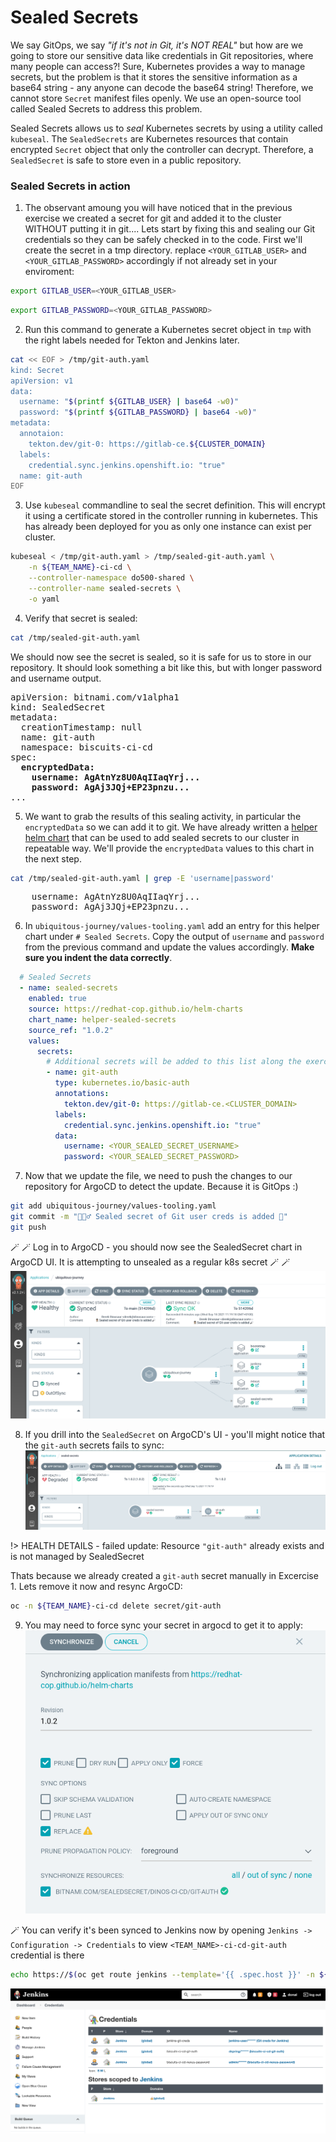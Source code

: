 # Sealed Secrets
We say GitOps, we say _"if it's not in Git, it's NOT REAL"_ but how are we going to store our sensitive data like credentials in Git repositories, where many people can access?! Sure, Kubernetes provides a way to manage secrets, but the problem is that it stores the sensitive information as a base64 string - any anyone can decode the base64 string! Therefore, we cannot store `Secret` manifest files openly. We use an open-source tool called Sealed Secrets to address this problem.

Sealed Secrets allows us to _seal_ Kubernetes secrets by using a utility called `kubeseal`. The `SealedSecrets` are Kubernetes resources that contain encrypted `Secret` object that only the controller can decrypt. Therefore, a `SealedSecret` is safe to store even in a public repository.
### Sealed Secrets in action

1. The observant amoung you will have noticed that in the previous exercise we created a secret for git and added it to the cluster WITHOUT putting it in git.... Lets start by fixing this and sealing our Git credentials so they can be safely checked in to the code. First we'll create the secret in a tmp directory. replace `<YOUR_GITLAB_USER>` and `<YOUR_GITLAB_PASSWORD>` accordingly if not already set in your enviroment:

```bash
export GITLAB_USER=<YOUR_GITLAB_USER>
```
```bash
export GITLAB_PASSWORD=<YOUR_GITLAB_PASSWORD>
```

2. Run this command to generate a Kubernetes secret object in `tmp` with the right labels needed for Tekton and Jenkins later.

```bash
cat << EOF > /tmp/git-auth.yaml
kind: Secret
apiVersion: v1
data:
  username: "$(printf ${GITLAB_USER} | base64 -w0)"
  password: "$(printf ${GITLAB_PASSWORD} | base64 -w0)"
metadata:
  annotaion:
    tekton.dev/git-0: https://gitlab-ce.${CLUSTER_DOMAIN}
  labels:
    credential.sync.jenkins.openshift.io: "true"
  name: git-auth
EOF
```

3. Use `kubeseal` commandline to seal the secret definition. This will encrypt it using a certificate stored in the controller running in kubernetes. This has already been deployed for you as only one instance can exist per cluster.

```bash
kubeseal < /tmp/git-auth.yaml > /tmp/sealed-git-auth.yaml \
    -n ${TEAM_NAME}-ci-cd \
    --controller-namespace do500-shared \
    --controller-name sealed-secrets \
    -o yaml
```

4. Verify that secret is sealed:

```bash
cat /tmp/sealed-git-auth.yaml 
```
We should now see the secret is sealed, so it is safe for us to store in our repository. It should look something a bit like this, but with longer password and username output.
<pre>
apiVersion: bitnami.com/v1alpha1
kind: SealedSecret
metadata:
  creationTimestamp: null
  name: git-auth
  namespace: biscuits-ci-cd
spec:
  <strong>encryptedData:
    username: AgAtnYz8U0AqIIaqYrj...
    password: AgAj3JQj+EP23pnzu...</strong>
...
</pre>

5. We want to grab the results of this sealing activity, in particular the `encryptedData` so we can add it to git. We have already written a [helper helm chart](https://github.com/redhat-cop/helm-charts/tree/master/charts/helper-sealed-secrets) that can be used to add sealed secrets to our cluster in repeatable way. We'll provide the `encryptedData` values to this chart in the next step.

```bash
cat /tmp/sealed-git-auth.yaml | grep -E 'username|password'
```
<pre>
    username: AgAtnYz8U0AqIIaqYrj...
    password: AgAj3JQj+EP23pnzu...
</pre>

6. In `ubiquitous-journey/values-tooling.yaml` add an entry for this helper chart under `# Sealed Secrets`. Copy the output of `username` and `password` from the previous command and update the values accordingly. **Make sure you indent the data correctly**.

```yaml
  # Sealed Secrets
  - name: sealed-secrets
    enabled: true
    source: https://redhat-cop.github.io/helm-charts
    chart_name: helper-sealed-secrets
    source_ref: "1.0.2"
    values:
      secrets:
        # Additional secrets will be added to this list along the exercises.
        - name: git-auth
          type: kubernetes.io/basic-auth
          annotations:
            tekton.dev/git-0: https://gitlab-ce.<CLUSTER_DOMAIN>
          labels:
            credential.sync.jenkins.openshift.io: "true"
          data:
            username: <YOUR_SEALED_SECRET_USERNAME>
            password: <YOUR_SEALED_SECRET_PASSWORD>
```

7. Now that we update the file, we need to push the changes to our repository for ArgoCD to detect the update. Because it is GitOps :)

```bash
git add ubiquitous-journey/values-tooling.yaml
git commit -m "🕵🏻‍♂️ Sealed secret of Git user creds is added 🔎"
git push
```

🪄 🪄 Log in to ArgoCD - you should now see the SealedSecret chart in ArgoCD UI. It is attempting to unsealed as a regular k8s secret 🪄 🪄 
![argocd-ss.png](images/argocd-ss.png)


8. If you drill into the `SealedSecret` on ArgoCD's UI - you'll might notice that the `git-auth` secrets fails to sync:
![argocd-degraded.png](images/argocd-degraded.png)

!> HEALTH DETAILS - failed update: Resource `"git-auth"` already exists and is not managed by SealedSecret

Thats because we already created a `git-auth` secret manually in Excercise 1. Lets remove it now and resync ArgoCD:
```bash
oc -n ${TEAM_NAME}-ci-cd delete secret/git-auth
```

9. You may need to force sync your secret in argocd to get it to apply:
![argocd-force-sync.png](images/argocd-force-sync.png)


🪄 You can verify it's been synced to Jenkins now by opening `Jenkins -> Configuration -> Credentials` to view `<TEAM_NAME>-ci-cd-git-auth` credential is there
```bash
echo https://$(oc get route jenkins --template='{{ .spec.host }}' -n ${TEAM_NAME}-ci-cd)
```
![jenkins-sync.png](images/jenkins-sync.png)
